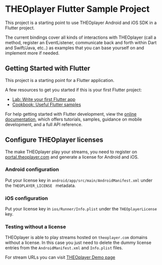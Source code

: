 # THEOplayer Flutter Sample Project

This project is a starting point to use THEOplayer Android and iOS SDK in a Flutter project.

The current bindings cover all kinds of interactions with THEOplayer (call a method, register an EventListener, communicate back and forth within Dart and Swift/Java, etc..) as examples that you can base yourself on and implement more if needed.


## Getting Started with Flutter

This project is a starting point for a Flutter application.

A few resources to get you started if this is your first Flutter project:

- [Lab: Write your first Flutter app](https://docs.flutter.dev/get-started/codelab)
- [Cookbook: Useful Flutter samples](https://docs.flutter.dev/cookbook)

For help getting started with Flutter development, view the
[online documentation](https://docs.flutter.dev/), which offers tutorials,
samples, guidance on mobile development, and a full API reference.

## Configure THEOplayer licenses

The make THEOplayer play your streams, you need to register on [portal.theoplayer.com](https://portal.theoplayer.com) and generate a license for Android and iOS.

### Android configuration

Put your license key in `android/app/src/main/AndroidManifest.xml` under the `THEOPLAYER_LICENSE ` metadata.

### iOS configuration

Put your license key in `ios/Runner/Info.plist` under the `THEOplayerLicense ` key.

### Testing without a license

THEOplayer is able to play streams hosted on `theoplayer.com` domains without a license. In this case you just need to delete the dummy license entries from the `AndroidManifest.xml` and `Info.plist` files.

For stream URLs you can visit [THEOplayer Demo page](https://www.theoplayer.com/theoplayer-demo-overview)